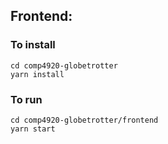 ## Frontend:
### To install
`cd comp4920-globetrotter`<br>
`yarn install`

### To run
`cd comp4920-globetrotter/frontend`<br>
`yarn start`